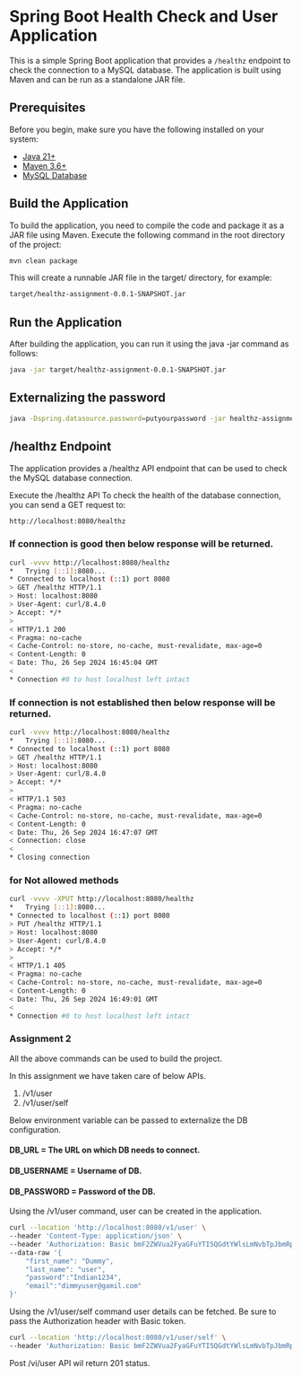 # Spring Boot Health Check and User Application

This is a simple Spring Boot application that provides a `/healthz` endpoint to check the connection to a MySQL database. The application is built using Maven and can be run as a standalone JAR file.

## Prerequisites

Before you begin, make sure you have the following installed on your system:

- [Java 21+](https://docs.aws.amazon.com/corretto/latest/corretto-21-ug/what-is-corretto-21.html)
- [Maven 3.6+](https://maven.apache.org/install.html)
- [MySQL Database](https://dev.mysql.com/downloads/mysql/)

## Build the Application

To build the application, you need to compile the code and package it as a JAR file using Maven. Execute the following command in the root directory of the project:

```bash
mvn clean package
```

This will create a runnable JAR file in the target/ directory, for example:
```bash
target/healthz-assignment-0.0.1-SNAPSHOT.jar
```

## Run the Application
After building the application, you can run it using the java -jar command as follows:
```bash
java -jar target/healthz-assignment-0.0.1-SNAPSHOT.jar
```
## Externalizing the password
````bash
java -Dspring.datasource.password=putyourpassword -jar healthz-assignment-0.0.1-SNAPSHOT.jar
````
## /healthz Endpoint
The application provides a /healthz API endpoint that can be used to check the MySQL database connection.

Execute the /healthz API
To check the health of the database connection, you can send a GET request to:
```bash
http://localhost:8080/healthz
```

### If connection is good then below response will be returned.
```bash
curl -vvvv http://localhost:8080/healthz
*   Trying [::1]:8080...
* Connected to localhost (::1) port 8080
> GET /healthz HTTP/1.1
> Host: localhost:8080
> User-Agent: curl/8.4.0
> Accept: */*
> 
< HTTP/1.1 200 
< Pragma: no-cache
< Cache-Control: no-store, no-cache, must-revalidate, max-age=0
< Content-Length: 0
< Date: Thu, 26 Sep 2024 16:45:04 GMT
< 
* Connection #0 to host localhost left intact  
```

###  If connection is not established then below response will be returned.
```bash
curl -vvvv http://localhost:8080/healthz
*   Trying [::1]:8080...
* Connected to localhost (::1) port 8080
> GET /healthz HTTP/1.1
> Host: localhost:8080
> User-Agent: curl/8.4.0
> Accept: */*
> 
< HTTP/1.1 503 
< Pragma: no-cache
< Cache-Control: no-store, no-cache, must-revalidate, max-age=0
< Content-Length: 0
< Date: Thu, 26 Sep 2024 16:47:07 GMT
< Connection: close
< 
* Closing connection

```

###  for Not allowed methods
```bash
curl -vvvv -XPUT http://localhost:8080/healthz 
*   Trying [::1]:8080...
* Connected to localhost (::1) port 8080
> PUT /healthz HTTP/1.1
> Host: localhost:8080
> User-Agent: curl/8.4.0
> Accept: */*
> 
< HTTP/1.1 405 
< Pragma: no-cache
< Cache-Control: no-store, no-cache, must-revalidate, max-age=0
< Content-Length: 0
< Date: Thu, 26 Sep 2024 16:49:01 GMT
< 
* Connection #0 to host localhost left intact

```

### Assignment 2
All the above commands can be used to build the project.

In this assignment we have taken care of below APIs.
1) /v1/user
2) /v1/user/self

Below environment variable can be passed to externalize the DB configuration.
#### DB_URL = The URL on which DB needs to connect.
#### DB_USERNAME = Username of DB.
#### DB_PASSWORD = Password of the DB.

Using the /v1/user command, user can be created in the application.

```bash
curl --location 'http://localhost:8080/v1/user' \
--header 'Content-Type: application/json' \
--header 'Authorization: Basic bmF2ZWVua2FyaGFuYTI5QGdtYWlsLmNvbTpJbmRpYW4xMjM0' \
--data-raw '{
    "first_name": "Dummy",
    "last_name": "user",
    "password":"Indian1234",
    "email":"dimmyuser@gamil.com"
}'
```

Using the /v1/user/self command user details can be fetched.
Be sure to pass the Authorization header with Basic token.

```bash
curl --location 'http://localhost:8080/v1/user/self' \
--header 'Authorization: Basic bmF2ZWVua2FyaGFuYTI5QGdtYWlsLmNvbTpJbmRpYW4xMjM0' 
```
Post /vi/user API wil return 201 status.
